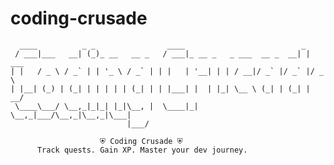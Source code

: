 # coding-crusade

```
  ____          _ _                ____                          _      
 / ___|___   __| (_)_ __   __ _   / ___|_ __ _   _ ___  __ _  __| | ___ 
| |   / _ \ / _` | | '_ \ / _` | | |   | '__| | | / __|/ _` |/ _` |/ _ \
| |__| (_) | (_| | | | | | (_| | | |___| |  | |_| \__ \ (_| | (_| |  __/
 \____\___/ \__,_|_|_| |_|\__, |  \____|_|   \__,_|___/\__,_|\__,_|\___|
                          |___/                                         

```
                        ⛨ Coding Crusade ⛨
          Track quests. Gain XP. Master your dev journey.
